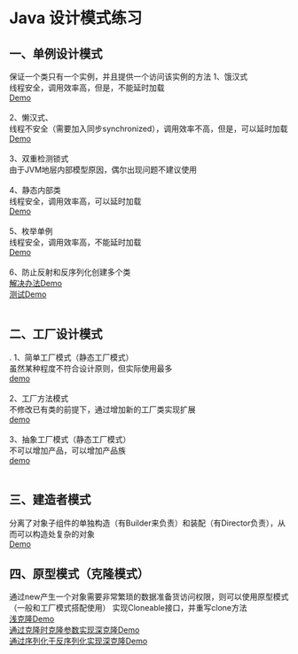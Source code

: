 # Java 设计模式练习<br>
## 一、单例设计模式<br>
保证一个类只有一个实例，并且提供一个访问该实例的方法
	1、饿汉式<br>
	 线程安全，调用效率高，但是，不能延时加载<br>
	 [Demo](https://github.com/xiaoxiaobai2/Jvav_Pattern/blob/master/Singleton/SingletonDemo01.java)<br><br>
	2、懒汉式、<br>
	 线程不安全（需要加入同步synchronized），调用效率不高，但是，可以延时加载<br>
	 [Demo](https://github.com/xiaoxiaobai2/Jvav_Pattern/blob/master/Singleton/SingletonDemo02.java)<br><br>
	3、双重检测锁式<br>
	 由于JVM地层内部模型原因，偶尔出现问题不建议使用<br><br>
	4、静态内部类<br>
	 线程安全，调用效率高，可以延时加载<br>
	 [Demo](https://github.com/xiaoxiaobai2/Jvav_Pattern/blob/master/Singleton/SingletonDemo03.java)<br><br>
	5、枚举单例<br>
	 线程安全，调用效率高，不能延时加载<br>
	 [Demo](https://github.com/xiaoxiaobai2/Jvav_Pattern/blob/master/Singleton/SingletonDemo04.java)<br><br>
	6、防止反射和反序列化创建多个类<br>
	 [解决办法Demo](https://github.com/xiaoxiaobai2/Jvav_Pattern/blob/master/Singleton/SingletonDemo05.java)<br>
	 [测试Demo](https://github.com/xiaoxiaobai2/Jvav_Pattern/blob/master/Singleton/Test02.java)<br><br>
## 二、工厂设计模式<br>
.
    1、简单工厂模式（静态工厂模式）<br>
     虽然某种程度不符合设计原则，但实际使用最多<br>
     [demo](https://github.com/xiaoxiaobai2/Jvav_Pattern/tree/master/Factory/SimpleFactory)<br><br>
	2、工厂方法模式<br>
	 不修改已有类的前提下，通过增加新的工厂类实现扩展<br>
	 [demo](https://github.com/xiaoxiaobai2/Jvav_Pattern/tree/master/Factory/FactoryMethod)<br><br>
	3、抽象工厂模式（静态工厂模式）<br>
	 不可以增加产品，可以增加产品族<br>
	 [demo](https://github.com/xiaoxiaobai2/Jvav_Pattern/tree/master/Factory/AbstractFactory)<br><br>
## 三、建造者模式
分离了对象子组件的单独构造（有Builder来负责）和装配（有Director负责），从而可以构造处复杂的对象<br>
	[Demo](https://github.com/xiaoxiaobai2/Jvav_Pattern/tree/master/Builder)<br>
## 四、原型模式（克隆模式）
通过new产生一个对象需要非常繁琐的数据准备货访问权限，则可以使用原型模式（一般和工厂模式搭配使用）
	实现Cloneable接口，并重写clone方法<br>
	[浅克隆Demo](https://github.com/xiaoxiaobai2/Jvav_Pattern/blob/master/Prototype/Test.java)<br>
	[通过克隆时克隆参数实现深克隆Demo](https://github.com/xiaoxiaobai2/Jvav_Pattern/blob/master/Prototype/Test02.java)<br>
	[通过序列化于反序列化实现深克隆Demo](https://github.com/xiaoxiaobai2/Jvav_Pattern/blob/master/Prototype/Test03.java)<br>